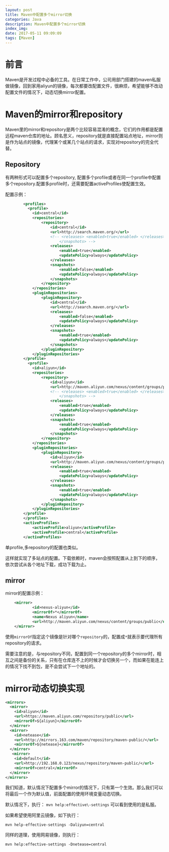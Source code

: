 ```yaml
---
layout: post
title: Maven中配置多个mirror切换
categories: Java
description: Maven中配置多个mirror切换
index_img: 
date: 2017-05-11 09:09:09
tags: [Maven]
---
```


# 前言

Maven是开发过程中必备的工具。在日常工作中，公司用部门搭建的maven私服做镜像，回到家用aliyun的镜像，每次都要改配置文件，很麻烦，希望能够不改动配置文件的情况下，动态切换mirror配置。

# Maven的mirror和repository
Maven里的mirror和repository是两个比较容易混淆的概念，它们的作用都是配置远程maven仓库的地址。顾名思义，repository就是直接配置站点地址，mirror则是作为站点的镜像，代理某个或某几个站点的请求，实现对repository的完全代替。

## Repository
有两种形式可以配置多个repository, 配置多个profile或者在同一个profile中配置多个repository.配置多profile时，还需要配置activeProfiles使配置生效。

配置示例：

```xml
        <profiles>
          <profile>
            <id>central</id>
            <repositories>
                <repository>
                    <id>central</id>
                    <url>http://search.maven.org/</url>
                    <!-- <releases> <enabled>true</enabled> </releases> <snapshots> <enabled>true</enabled> 
                        </snapshots> -->
                    <releases>
                        <enabled>true</enabled>
                        <updatePolicy>always</updatePolicy>
                    </releases>
                    <snapshots>
                        <enabled>false</enabled>
                        <updatePolicy>always</updatePolicy>
                    </snapshots>
                </repository>
            </repositories>
            <pluginRepositories>
                <pluginRepository>
                    <id>central</id>
                    <url>http://search.maven.org/</url>
                    <releases>
                        <enabled>false</enabled>
                        <updatePolicy>always</updatePolicy>
                    </releases>
                    <snapshots>
                        <enabled>true</enabled>
                        <updatePolicy>always</updatePolicy>
                    </snapshots>
                </pluginRepository>
            </pluginRepositories>
        </profile>
          <profile>
            <id>aliyun</id>
            <repositories>
                <repository>
                    <id>aliyun</id>
                    <url>http://maven.aliyun.com/nexus/content/groups/public</url>
                    <!-- <releases> <enabled>true</enabled> </releases> <snapshots> <enabled>true</enabled> 
                        </snapshots> -->
                    <releases>
                        <enabled>true</enabled>
                        <updatePolicy>always</updatePolicy>
                    </releases>
                    <snapshots>
                        <enabled>true</enabled>
                        <updatePolicy>always</updatePolicy>
                    </snapshots>
                </repository>
            </repositories>
            <pluginRepositories>
                <pluginRepository>
                    <id>aliyun</id>
                    <url>http://maven.aliyun.com/nexus/content/groups/public</url>
                    <releases>
                        <enabled>true</enabled>
                        <updatePolicy>always</updatePolicy>
                    </releases>
                    <snapshots>
                        <enabled>true</enabled>
                        <updatePolicy>always</updatePolicy>
                    </snapshots>
                </pluginRepository>
            </pluginRepositories>
        </profile>
        </profiles>
        <activeProfiles>
            <activeProfile>aliyun</activeProfile>
            <activeProfile>central</activeProfile>
        </activeProfiles>
```

单profile,多repository的配置也类似。

这样就实现了多站点的配置。下载依赖时，maven会按照配置从上到下的顺序，依次尝试从各个地址下载，成功下载为止。

## mirror

mirror的配置示例：

```xml
    <mirror>
            <id>nexus-aliyun</id>
            <mirrorOf>*</mirrorOf>
            <name>Nexus aliyun</name>
            <url>http://maven.aliyun.com/nexus/content/groups/public</url>
    </mirror>
```

使用`mirrorOf`指定这个镜像是针对哪个`repository`的，配置成`*`就表示要代理所有repository的请求。

需要注意的是，与repository不同，配置到同一个repository的多个mirror时，相互之间是备份的关系，只有在仓库连不上的时候才会切换另一个，而如果在能连上的情况下找不到包，是不会尝试下一个地址的。

# mirror动态切换实现
```xml
<mirrors>
  <mirror>
    <id>aliyun</id>
    <url>https://maven.aliyun.com/repository/public</url>
	<mirrorOf>${aliyun}</mirrorOf>
  </mirror>
  <mirror>
    <id>netease</id>
    <url>http://mirrors.163.com/maven/repository/maven-public/</url>
    <mirrorOf>${netease}</mirrorOf>
  </mirror>
   <mirror>
    <id>default</id>
    <url>http://192.168.0.123/nexus/repository/maven-public/</url>
    <mirrorOf>central</mirrorOf>
  </mirror>
</mirrors>
```

我们知道，默认情况下配置多个mirror的情况下，只有第一个生效。那么我们可以将最后一个作为默认值，前面配置的使用环境变量动态切换。

默认情况下，执行： `mvn help:effective\-settings` 可以看到使用的是私服。

如果希望使用阿里云镜像，如下执行：

```
mvn help-effective-settings -Daliyun=central

```

同样的道理，使用网易镜像，则执行：

```
mvn help:effective-settings -Dnetease=central
```